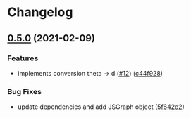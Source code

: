 # Changelog

## [0.5.0](https://www.github.com/cheminfo/xrd-analysis/compare/v0.4.0...v0.5.0) (2021-02-09)


### Features

* implements conversion theta -> d ([#12](https://www.github.com/cheminfo/xrd-analysis/issues/12)) ([c44f928](https://www.github.com/cheminfo/xrd-analysis/commit/c44f92820946f40ed218688a5575104d36d3e190))


### Bug Fixes

* update dependencies and add JSGraph object ([5f642e2](https://www.github.com/cheminfo/xrd-analysis/commit/5f642e245546d415c3f75d14a72b1660c243ac46))
